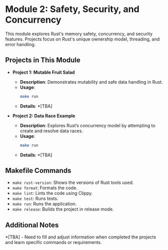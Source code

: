 # Module 2: Safety, Security, and Concurrency

This module explores Rust's memory safety, concurrency, and security features. Projects focus on Rust's unique ownership model, threading, and error handling.

## Projects in This Module

- **Project 1: Mutable Fruit Salad**
  - **Description**: Demonstrates mutability and safe data handling in Rust.
  - **Usage**:
    ```bash
    make run
    ```
  - **Details**: *[TBA]

- **Project 2: Data Race Example**
  - **Description**: Explores Rust’s concurrency model by attempting to create and resolve data races.
  - **Usage**:
    ```bash
    make run
    ```
  - **Details**: *[TBA]
  
## Makefile Commands

- `make rust-version`: Shows the versions of Rust tools used.
- `make format`: Formats the code.
- `make lint`: Lints the code using Clippy.
- `make test`: Runs tests.
- `make run`: Runs the application.
- `make release`: Builds the project in release mode.

## Additional Notes

*[TBA] - Need to fill and adjust information when completed the projects and learn specific commands or requirements.
